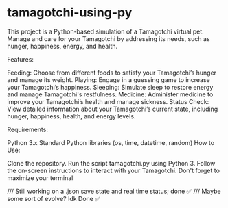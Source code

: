 # tamagotchi-using-py
This project is a Python-based simulation of a Tamagotchi virtual pet. Manage and care for your Tamagotchi by addressing its needs, such as hunger, happiness, energy, and health.

Features:

Feeding: Choose from different foods to satisfy your Tamagotchi’s hunger and manage its weight. Playing: Engage in a guessing game to increase your Tamagotchi’s happiness. Sleeping: Simulate sleep to restore energy and manage Tamagotchi's restfulness. Medicine: Administer medicine to improve your Tamagotchi’s health and manage sickness. Status Check: View detailed information about your Tamagotchi’s current state, including hunger, happiness, health, and energy levels.

Requirements:

Python 3.x Standard Python libraries (os, time, datetime, random) How to Use:

Clone the repository. Run the script tamagotchi.py using Python 3. Follow the on-screen instructions to interact with your Tamagotchi.
Don't forget to maximize your terminal 

/// Still working on a .json save state and real time status; done ✅ /// Maybe some sort of evolve? Idk Done ✅
